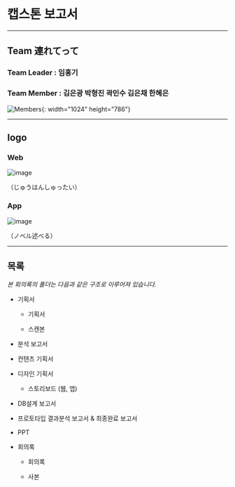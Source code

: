 # 캡스톤 보고서

---

## Team 連れてって

### Team Leader : 임홍기

### Team Member : 김은광 박형진 곽민수 김은채 한혜은

![Members](https://user-images.githubusercontent.com/33077726/54029744-d6012f80-41ec-11e9-815f-c1fca0fc4839.png){: width="1024" height="786"}

---

## logo

### Web

![image](https://user-images.githubusercontent.com/33077726/54168784-8acc7280-44b3-11e9-8345-a473b6518efa.png)

（じゅうはんしゅったい）

### App

![image](https://user-images.githubusercontent.com/33077726/54168782-8902af00-44b3-11e9-846d-6bd32d1c2528.png)

（ノベル述べる）

---

## 목록

_본 회의록의 폴더는 다음과 같은 구조로 이루어져 있습니다._

- 기획서

  - 기획서

  - 스캔본

- 분석 보고서

- 컨텐츠 기획서

- 디자인 기획서

  - 스토리보드 (웹, 앱)

- DB설계 보고서

- 프로토타입 결과분석 보고서 & 최종완료 보고서

- PPT

- 회의록

  - 회의록

  - 사본
